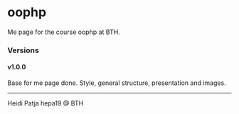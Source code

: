 # oophp

Me page for the course oophp at BTH.

### Versions

#### v1.0.0
Base for me page done. Style, general structure, presentation and images.

---
Heidi Patja
hepa19 @ BTH
